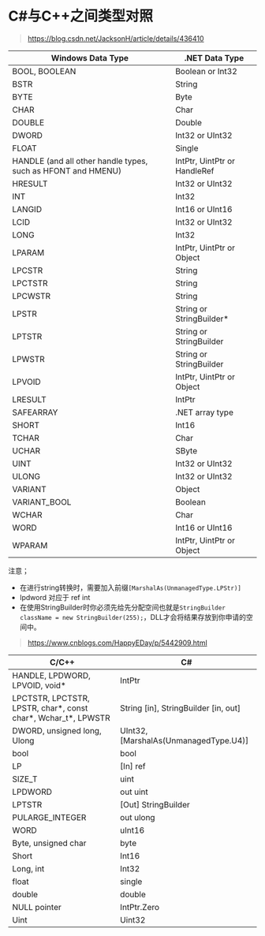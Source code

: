 # C#与C++之间类型对照

> https://blog.csdn.net/JacksonH/article/details/436410

| **Windows Data Type**                                        | **.NET Data Type**           |
| ------------------------------------------------------------ | ---------------------------- |
| BOOL, BOOLEAN                                                | Boolean or Int32             |
| BSTR                                                         | String                       |
| BYTE                                                         | Byte                         |
| CHAR                                                         | Char                         |
| DOUBLE                                                       | Double                       |
| DWORD                                                        | Int32 or UInt32              |
| FLOAT                                                        | Single                       |
| HANDLE (and all other handle types, such as HFONT and HMENU) | IntPtr, UintPtr or HandleRef |
| HRESULT                                                      | Int32 or UInt32              |
| INT                                                          | Int32                        |
| LANGID                                                       | Int16 or UInt16              |
| LCID                                                         | Int32 or UInt32              |
| LONG                                                         | Int32                        |
| LPARAM                                                       | IntPtr, UintPtr or Object    |
| LPCSTR                                                       | String                       |
| LPCTSTR                                                      | String                       |
| LPCWSTR                                                      | String                       |
| LPSTR                                                        | String or StringBuilder*     |
| LPTSTR                                                       | String or StringBuilder      |
| LPWSTR                                                       | String or StringBuilder      |
| LPVOID                                                       | IntPtr, UintPtr or Object    |
| LRESULT                                                      | IntPtr                       |
| SAFEARRAY                                                    | .NET array type              |
| SHORT                                                        | Int16                        |
| TCHAR                                                        | Char                         |
| UCHAR                                                        | SByte                        |
| UINT                                                         | Int32 or UInt32              |
| ULONG                                                        | Int32 or UInt32              |
| VARIANT                                                      | Object                       |
| VARIANT_BOOL                                                 | Boolean                      |
| WCHAR                                                        | Char                         |
| WORD                                                         | Int16 or UInt16              |
| WPARAM                                                       | IntPtr, UintPtr or Object    |

注意；

- 在进行string转换时，需要加入前缀`[MarshalAs(UnmanagedType.LPStr)]`
- lpdword 对应于 ref int
- 在使用StringBuilder时你必须先给先分配空间也就是`StringBuilder className = new StringBuilder(255);`，DLL才会将结果存放到你申请的空间中。

> https://www.cnblogs.com/HappyEDay/p/5442909.html

| **C/C++**                                                    | **C#**                                |
| ------------------------------------------------------------ | ------------------------------------- |
| HANDLE, LPDWORD, LPVOID, void*                               | IntPtr                                |
| LPCTSTR, LPCTSTR, LPSTR, char*, const char*, Wchar_t*, LPWSTR | String [in], StringBuilder [in, out]  |
| DWORD, unsigned long, Ulong                                  | UInt32, [MarshalAs(UnmanagedType.U4)] |
| bool                                                         | bool                                  |
| LP<struct>                                                   | [In] ref <struct>                     |
| SIZE_T                                                       | uint                                  |
| LPDWORD                                                      | out uint                              |
| LPTSTR                                                       | [Out] StringBuilder                   |
| PULARGE_INTEGER                                              | out ulong                             |
| WORD                                                         | uInt16                                |
| Byte, unsigned char                                          | byte                                  |
| Short                                                        | Int16                                 |
| Long, int                                                    | Int32                                 |
| float                                                        | single                                |
| double                                                       | double                                |
| NULL pointer                                                 | IntPtr.Zero                           |
| Uint                                                         | Uint32                                |